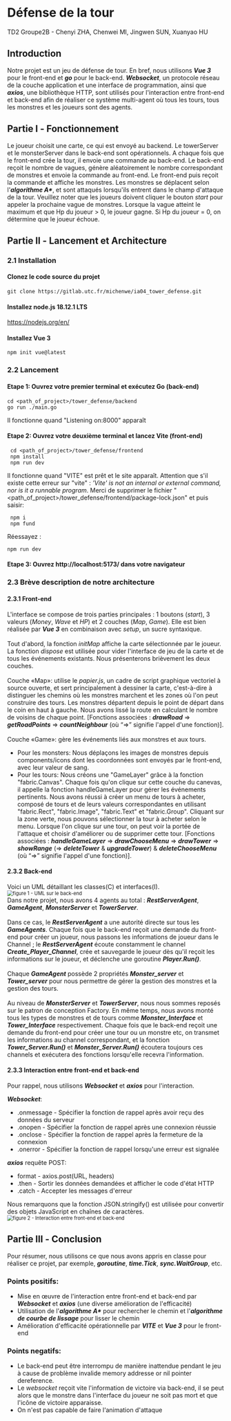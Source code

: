 # Défense de la tour

TD2 Groupe2B - Chenyi ZHA, Chenwei MI, Jingwen SUN, Xuanyao HU

## Introduction
Notre projet est un jeu de défense de tour. En bref, nous utilisons **_Vue 3_** pour le front-end et **_go_** pour le back-end. **_Websocket_**, un protocole réseau de la couche application et une interface de programmation, ainsi que **_axios_**, une bibliothèque HTTP, sont utilisés pour l'interaction entre front-end et back-end afin de réaliser ce système multi-agent où tous les tours, tous les monstres et les joueurs sont des agents.

## Partie Ⅰ - Fonctionnement
Le joueur choisit une carte, ce qui est envoyé au backend. Le towerServer et le monsterServer dans le back-end sont opérationnels. A chaque fois que le front-end crée la tour, il envoie une commande au back-end. Le back-end reçoit le nombre de vagues, génère aléatoirement le nombre correspondant de monstres et envoie la commande au front-end. Le front-end puis reçoit la commande et affiche les monstres. Les monstres se déplacent selon l'**_algorithme A*_**, et sont attaqués lorsqu'ils entrent dans le champ d'attaque de la tour. Veuillez noter que les joueurs doivent cliquer le bouton *start* pour appeler la prochaine vague de monstres. Lorsque la vague atteint le maximum et que Hp du joueur > 0, le joueur gagne. Si Hp du joueur = 0, on détermine que le joueur échoue. 

## Partie Ⅱ - Lancement et Architecture
### 2.1 Installation
#### Clonez le code source du projet
```
git clone https://gitlab.utc.fr/michenwe/ia04_tower_defense.git
```
#### Installez node.js 18.12.1 LTS
https://nodejs.org/en/
#### Installez Vue 3
```
npm init vue@latest
```
### 2.2 Lancement
#### Etape 1: Ouvrez votre premier terminal et exécutez Go (back-end)
```
cd <path_of_project>/tower_defense/backend
go run ./main.go
```
Il fonctionne quand "Listening on:8000" apparaît
<br/>
#### Etape 2: Ouvrez votre deuxième terminal et lancez Vite (front-end)
```
 cd <path_of_project>/tower_defense/frontend
 npm install
 npm run dev
```
Il fonctionne quand "VITE" est prêt et le site apparaît.
Attention que s'il existe cette erreur sur "vite" :
 *'Vite' is not an internal or external command, nor is it a runnable program*. Merci de supprimer le fichier "<path_of_project>/tower_defense/frontend/package-lock.json" et puis saisir:
```
 npm i
 npm fund
```
 Réessayez :
 ```
 npm run dev
 ``` 
#### Etape 3: Ouvrez http://localhost:5173/ dans votre navigateur
### 2.3 Brève description de notre architecture
#### 2.3.1 Front-end
L'interface se compose de trois parties principales : 1 boutons (*start*), 3 valeurs (*Money*, *Wave* et *HP*) et 2 couches (*Map*, *Game*). Elle est bien réalisée par **_Vue 3_** en combinaison avec *setup*, un sucre syntaxique.
<br/> 
<br/> 
Tout d'abord, la fonction *initMap* affiche la carte sélectionnée par le joueur. La fonction *dispose* est utilisée pour vider l'interface de jeu de la carte et de tous les événements existants.
Nous présenterons brièvement les deux couches.
<br/> 
<br/> 
Couche «Map»: utilise le *papier.js*, un cadre de script graphique vectoriel à source ouverte, et sert principalement à dessiner la carte, c'est-à-dire à distinguer les chemins où les monstres marchent et les zones où l'on peut construire des tours. Les monstres départent depuis le point de départ dans le coin en haut à gauche. Nous avons lissé la route en calculant le nombre de voisins de chaque point. [Fonctions associées : **_drawRoad_** => **_getRoadPoints_** => **_countNeighbour_** (où “=>” signifie l'appel d'une fonction)].
<br/> 
<br/> 
Couche «Game»: gère les événements liés aux monstres et aux tours.
- Pour les monsters: Nous déplaçons les images de monstres depuis components/icons dont les coordonnées sont envoyés par le front-end, avec leur valeur de sang.
- Pour les tours: Nous créons une "GameLayer" grâce à la fonction "fabric.Canvas". Chaque fois qu'on clique sur cette couche du canevas, il appelle la fonction handleGameLayer pour gérer les événements pertinents. Nous avons réussi à créer un menu de tours à acheter, composé de tours et de leurs valeurs correspondantes en utilisant "fabric.Rect", "fabric.Image", "fabric.Text" et "fabric.Group". Cliquant sur la zone verte, nous pouvons sélectionner la tour à acheter selon le menu. Lorsque l'on clique sur une tour, on peut voir la portée de l'attaque et choisir d'améliorer ou de supprimer cette tour.  [Fonctions associées : **_handleGameLayer_** => **_drawChooseMenu_** => **_drawTower_** => **_showRange_** (=> **_deleteTower_** & **_upgradeTower_**) & **_deleteChooseMenu_** (où “=>” signifie l'appel d'une fonction)].
#### 2.3.2 Back-end
Voici un UML détaillant les classes(C) et interfaces(I).
<br/> 
<img src="./out/UML/request/UML.png" alt="figure 1 - UML sur le back-end" style="zoom:80%;" />
<br/>
Dans notre projet, nous avons 4 agents au total : **_RestServerAgent_**, **_GameAgent_**, **_MonsterServer_** et **_TowerServer_**.
<br/>
<br/> 
Dans ce cas, le **_RestServerAgent_** a une autorité directe sur tous les **_GameAgents_**. Chaque fois que le back-end reçoit une demande du front-end pour créer un joueur, nous passons les informations de joueur dans le Channel ; le **_RestServerAgent_** écoute constamment le channel **_Create_Player_Channel_**, crée et sauvegarde le joueur dès qu'il reçoit les informations sur le joueur, et déclenche une goroutine **_Player.Run()_**.
<br/>
<br/>
Chaque **_GameAgent_** possède 2 propriétés **_Monster_server_** et **_Tower_server_** pour nous permettre de gérer la gestion des monstres et la gestion des tours. 
<br/>
<br/>
Au niveau de **_MonsterServer_** et **_TowerServer_**, nous nous sommes reposés sur le patron de conception Factory. En même temps, nous avons monté tous les types de monstres et de tours comme **_Monster_Interface_** et **_Tower_Interface_** respectivement. Chaque fois que le back-end reçoit une demande du front-end pour créer une tour ou un monstre etc, on transmet les informations au channel correspondant, et la fonction **_Tower_Server.Run()_** et **_Monster_Server.Run()_** écoutera toujours ces channels et exécutera des fonctions lorsqu'elle recevra l'information.
#### 2.3.3 Interaction entre front-end et back-end
Pour rappel, nous utilisons **_Websocket_** et **_axios_** pour l'interaction. 

**_Websocket_**: 
- .onmessage - Spécifier la fonction de rappel après avoir reçu des données du serveur
- .onopen - Spécifier la fonction de rappel après une connexion réussie
- .onclose - Spécifier la fonction de rappel après la fermeture de la connexion
- .onerror - Spécifier la fonction de rappel lorsqu'une erreur est signalée

**_axios_** 
requête POST: 
- format - axios.post(URL, headers)
- .then - Sortir les données demandées et afficher le code d'état HTTP
- .catch - Accepter les messages d'erreur

Nous remarquons que la fonction JSON.stringify() est utilisée pour convertir des objets JavaScript en chaînes de caractères.
<img src="./out/UML/request/request.png" alt="figure 2 - Interaction entre front-end et back-end" style="zoom:80%;" />

## Partie Ⅲ - Conclusion
Pour résumer, nous utilisons ce que nous avons appris en classe pour réaliser ce projet, par exemple, **_goroutine_**, **_time.Tick_**, **_sync.WaitGroup_**, etc. 
### Points positifs: 
- Mise en œuvre de l'interaction entre front-end et back-end par **_Websocket_** et **_axios_** (une diverse amélioration de l'efficacité)
- Utilisation de l'**_algorithme A*_** pour rechercher le chemin et l'**_algorithme de courbe de lissage_** pour lisser le chemin
- Amélioration d'efficacité opérationnelle par **_VITE_** et **_Vue 3_** pour le front-end
### Points negatifs: 
- Le back-end peut être interrompu de manière inattendue pendant le jeu à cause de problème invalide memory addresse or nil pointer dereference.
- Le *websocket* reçoit vite l'information de victoire via back-end, il se peut alors que le monstre dans l'interface du joueur ne soit pas mort et que l'icône de victoire apparaisse.
- On n'est pas capable de faire l‘animation d'attaque
